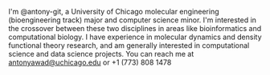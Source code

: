 I'm @antony-git, a University of Chicago molecular engineering (bioengineering track) major and computer science minor.
I'm interested in the crossover between these two disciplines in areas like bioinformatics and computational biology.
I have experience in molecular dynamics and density functional theory research, and am generally interested in computational science and data science projects.
You can reach me at antonyawad@uchicago.edu or +1 (773) 808 1478
